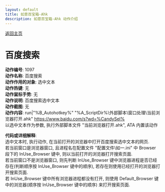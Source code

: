```yaml
---
layout: default
title: 如意百宝箱-Ahk
description: 如意百宝箱-Ahk 动作介绍
---
```

<link rel="stylesheet" href="../Actions/css/atom-one-light.min.css">
<script src="../Actions/js/highlight.min.js"></script>
<script>hljs.highlightAll();</script>

[返回主页](../index.md)

# [](#header-2) 百度搜索

**动作编号**: 1097  
**动作名称**: 百度搜索  
**动作作用的对象**: 选中文本  
**动作热键**: 无  
**动作鼠标手势**: 无  
**动作说明**: 百度搜索选中文本  
**动作截图**: 无  
**动作内容**: run|"%B_Autohotkey%" "%A_ScriptDir%\外部脚本\窗口处理\当前浏览器打开.ahk" https://www.baidu.com/s?wd=%CandySel%  
以选中文本作为参数, 执行外部脚本文件 "当前浏览器打开.ahk", ATA 内置该动作  

**代码或详细解释**:    
选中文本时, 执行动作, 在当前打开的浏览器中打开百度搜索选中文本的网页.  
若当前窗口是浏览器窗口, 且进程名在配置文件 "配置文件\如一.ini" 中 Browser 段下的 InUse_Browser 键中, 则以当前打开的浏览器打开搜索页面.  
若当前窗口不是浏览器窗口, 则先判断 InUse_Browser 键中浏览器进程是否已经存在(判断顺序按 InUse_Browser 键中的顺序), 若存在则使用已经打开的浏览器打开搜索页面.  
若 InUse_Browser 键中所有浏览器进程都没有打开, 则使用 Default_Browser 键中的浏览器(顺序按 InUse_Browser 键中的顺序) 来打开搜索页面.  